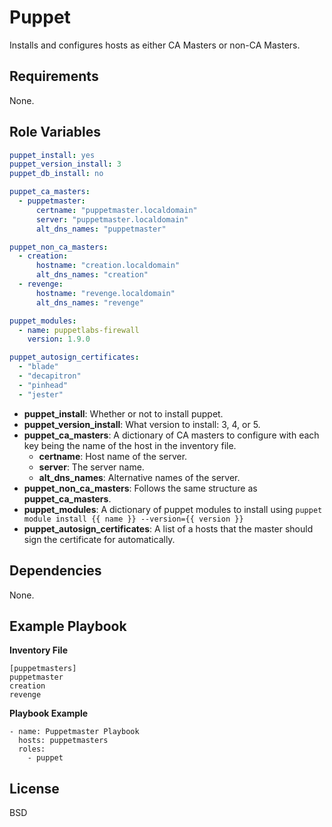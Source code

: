 Puppet
=========

Installs and configures hosts as either CA Masters or non-CA Masters.

Requirements
------------

None.

Role Variables
--------------

```yml
puppet_install: yes
puppet_version_install: 3
puppet_db_install: no

puppet_ca_masters:
  - puppetmaster:
      certname: "puppetmaster.localdomain"
      server: "puppetmaster.localdomain"
      alt_dns_names: "puppetmaster"

puppet_non_ca_masters:
  - creation:
      hostname: "creation.localdomain"
      alt_dns_names: "creation"
  - revenge:
      hostname: "revenge.localdomain"
      alt_dns_names: "revenge"

puppet_modules:
  - name: puppetlabs-firewall
    version: 1.9.0

puppet_autosign_certificates:
  - "blade"
  - "decapitron"
  - "pinhead"
  - "jester"
```
- **puppet_install**: Whether or not to install puppet.
- **puppet_version_install**: What version to install: 3, 4, or 5.
- **puppet_ca_masters**: A dictionary of CA masters to configure with each key being the name of the host in the inventory file.
  - **certname**: Host name of the server.
  - **server**: The server name.
  - **alt_dns_names**: Alternative names of the server.
- **puppet_non_ca_masters**: Follows the same structure as **puppet_ca_masters**.
- **puppet_modules**: A dictionary of puppet modules to install using `puppet module install {{ name }} --version={{ version }}`
- **puppet_autosign_certificates**: A list of a hosts that the master should sign the certificate for automatically.

Dependencies
------------

None.

Example Playbook
----------------

**Inventory File**
```
[puppetmasters]
puppetmaster
creation
revenge
```

**Playbook Example**
```
- name: Puppetmaster Playbook
  hosts: puppetmasters
  roles:
    - puppet
```

License
-------

BSD
